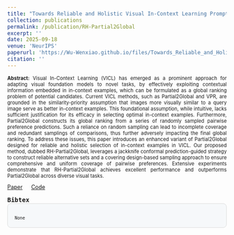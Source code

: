 ```yaml
---
title: "Towards Reliable and Holistic Visual In-Context Learning Prompt Selection"
collection: publications
permalink: /publication/RH-Partial2Global
excerpt: ''
date: 2025-09-18
venue: 'NeurIPS'
paperurl: 'https://Wu-Wenxiao.github.io/files/Towards_Reliable_and_Holistic_Visual_In_Context_Learning_Prompt_Selection.pdf'
citation: ''
---
```

<p style="text-align: justify;font-size: 80%;">
<strong>Abstract:</strong> Visual In-Context Learning (VICL) has emerged as a prominent approach for adapting visual foundation models to novel tasks, by effectively exploiting contextual information embedded in in-context examples, which can be formulated as a global ranking problem of potential candidates. Current VICL methods, such as Partial2Global and VPR, are grounded in the similarity-priority assumption that images more visually similar to a query image serve as better in-context examples. This foundational assumption, while intuitive, lacks sufficient justification for its efficacy in selecting optimal in-context examples. Furthermore, Partial2Global constructs its global ranking from a series of randomly sampled pairwise preference predictions. Such a reliance on random sampling can lead to incomplete coverage and redundant samplings of comparisons, thus further adversely impacting the final global ranking. To address these issues, this paper introduces an enhanced variant of Partial2Global designed for reliable and holistic selection of in-context examples in VICL. Our proposed method, dubbed RH-Partial2Global, leverages a jackknife conformal prediction-guided strategy to construct reliable alternative sets and a covering design-based sampling approach to ensure comprehensive and uniform coverage of pairwise preferences. Extensive experiments demonstrate that RH-Partial2Global achieves excellent performance and outperforms Partial2Global across diverse visual tasks.
</p>

<div style="display: flex; align-items: center; gap: 20px; font-size: 90%;">
    <a href="https://Wu-Wenxiao.github.io/files/Towards_Reliable_and_Holistic_Visual_In_Context_Learning_Prompt_Selection.pdf">Paper</a>
    <a href="https://github.com/Wu-Wenxiao/RH-Partial2Global">Code</a>
</div>

<pre><strong>Bibtex</strong>
<div style="background-color: #f6f8fa; border: 1px solid #ddd; padding: 16px; border-radius: 8px;font-size: 70%">
None
</div>
</pre>